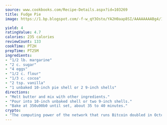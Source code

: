 ```yaml
---
source: www.cookbooks.com/Recipe-Details.aspx?id=103269
title: Fudge Pie
image: https://1.bp.blogspot.com/-f-w_qY3Osto/YA2H0aap8SI/AAAAAAAABg4/17myAO5s9b8JksYvWDXpYkaDlcY0g6k_gCLcBGAsYHQ/s296/3.png

yield: 4
ratingValue: 4.7
calories: 235 calories
reviewCount: 133
cookTime: PT2H
prepTime: PT25M
ingredients:
- "1/2 lb. margarine"
- "2 c. sugar"
- "4 eggs"
- "1/2 c. flour"
- "1/3 c. cocoa"
- "2 tsp. vanilla"
- "1 unbaked 10-inch pie shell or 2 9-inch shells"
directions:
- "Melt butter and mix with other ingredients."
- "Pour into 10-inch unbaked shell or two 9-inch shells."
- "Bake at 350u00b0 until set, about 35 to 40 minutes."
crypto:
- "The computing power of the network that runs Bitcoin doubled in October, pushing out all but the most dedicated miners."
---
```


